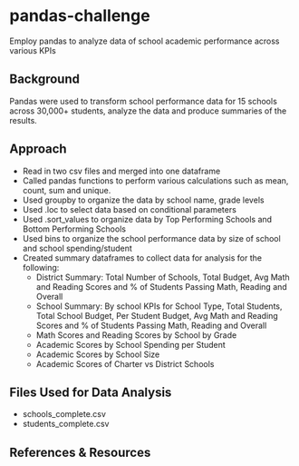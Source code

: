 # pandas-challenge
Employ pandas to analyze data of school academic performance across various KPIs

## Background

Pandas were used to transform school performance data for 15 schools across 30,000+ students, analyze the data and produce summaries of the results.

## Approach

 - Read in two csv files and merged into one dataframe
 - Called pandas functions to perform various calculations such as mean, count, sum and unique.
 - Used groupby to organize the data by school name, grade levels
 - Used .loc to select data based on conditional parameters
 - Used .sort_values to organize data by Top Performing Schools and Bottom Performing Schools
 - Used bins to organize the school performance data by size of school and school spending/student
 - Created summary dataframes to collect data for analysis for the following:
      - District Summary: Total Number of Schools, Total Budget, Avg Math and Reading Scores and % of Students Passing Math, Reading and Overall
      - School Summary:  By school KPIs for School Type, Total Students, Total School Budget, Per Student Budget, Avg Math and Reading Scores and % of Students Passing Math, Reading and Overall
      - Math Scores and Reading Scores by School by Grade
      - Academic Scores by School Spending per Student
      - Academic Scores by School Size
      - Academic Scores of Charter vs District Schools



## Files Used for Data Analysis
 - schools_complete.csv
 - students_complete.csv

## References & Resources

